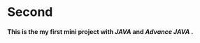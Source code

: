 # Second

  <h4>
This is the my first mini project with 
    <b>
      <i>
        JAVA
      </i>
    </b>
    and 
    <b>
      <i>Advance JAVA 
      </i>
    </b>
    .
  </h4>


